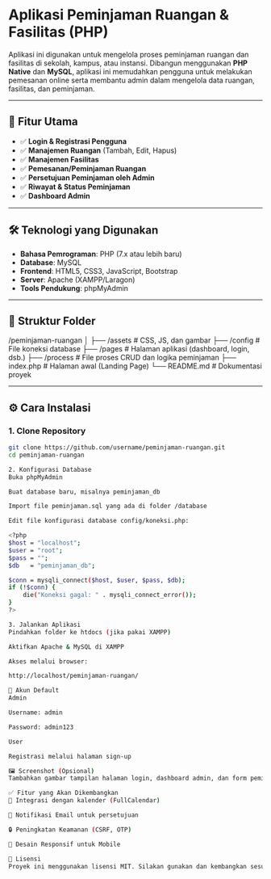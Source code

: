 # Aplikasi Peminjaman Ruangan & Fasilitas (PHP)

Aplikasi ini digunakan untuk mengelola proses peminjaman ruangan dan fasilitas di sekolah, kampus, atau instansi. Dibangun menggunakan **PHP Native** dan **MySQL**, aplikasi ini memudahkan pengguna untuk melakukan pemesanan online serta membantu admin dalam mengelola data ruangan, fasilitas, dan peminjaman.

---

## 🚀 Fitur Utama
- ✅ **Login & Registrasi Pengguna**
- ✅ **Manajemen Ruangan** (Tambah, Edit, Hapus)
- ✅ **Manajemen Fasilitas**
- ✅ **Pemesanan/Peminjaman Ruangan**
- ✅ **Persetujuan Peminjaman oleh Admin**
- ✅ **Riwayat & Status Peminjaman**
- ✅ **Dashboard Admin**

---

## 🛠 Teknologi yang Digunakan
- **Bahasa Pemrograman**: PHP (7.x atau lebih baru)
- **Database**: MySQL
- **Frontend**: HTML5, CSS3, JavaScript, Bootstrap
- **Server**: Apache (XAMPP/Laragon)
- **Tools Pendukung**: phpMyAdmin

---

## 📂 Struktur Folder

/peminjaman-ruangan
│
├── /assets # CSS, JS, dan gambar
├── /config # File koneksi database
├── /pages # Halaman aplikasi (dashboard, login, dsb.)
├── /process # File proses CRUD dan logika peminjaman
├── index.php # Halaman awal (Landing Page)
└── README.md # Dokumentasi proyek


---

## ⚙️ Cara Instalasi
### 1. **Clone Repository**
```bash
git clone https://github.com/username/peminjaman-ruangan.git
cd peminjaman-ruangan

2. Konfigurasi Database
Buka phpMyAdmin

Buat database baru, misalnya peminjaman_db

Import file peminjaman.sql yang ada di folder /database

Edit file konfigurasi database config/koneksi.php:

<?php
$host = "localhost";
$user = "root";
$pass = "";
$db   = "peminjaman_db";

$conn = mysqli_connect($host, $user, $pass, $db);
if (!$conn) {
    die("Koneksi gagal: " . mysqli_connect_error());
}
?>

3. Jalankan Aplikasi
Pindahkan folder ke htdocs (jika pakai XAMPP)

Aktifkan Apache & MySQL di XAMPP

Akses melalui browser:

http://localhost/peminjaman-ruangan/

🔑 Akun Default
Admin

Username: admin

Password: admin123

User

Registrasi melalui halaman sign-up

🖼 Screenshot (Opsional)
Tambahkan gambar tampilan halaman login, dashboard admin, dan form peminjaman.

✅ Fitur yang Akan Dikembangkan
📅 Integrasi dengan kalender (FullCalendar)

📧 Notifikasi Email untuk persetujuan

🔒 Peningkatan Keamanan (CSRF, OTP)

📱 Desain Responsif untuk Mobile

📜 Lisensi
Proyek ini menggunakan lisensi MIT. Silakan gunakan dan kembangkan sesuai kebutuhan.
